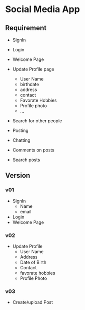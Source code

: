 # Social Media App

## Requirement

- SignIn
- Login
- Welcome Page
- Update Profile page
    - User Name
    - birthdate
    - address
    - contact
    - Favorate Hobbies
    - Profile photo
    - ...

- Search for other people
- Posting
- Chatting
- Comments on posts
- Search posts

## Version

### v01

- SignIn
    - Name
    - email
- Login
- Welcome Page

### v02
- Update Profile
    - User Name
    - Address
    - Date of Birth
    - Contact
    - favorate hobbies
    - Profile Photo

### v03
- Create/upload Post



